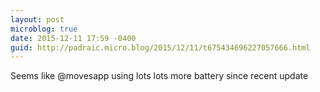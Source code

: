 ```yaml
---
layout: post
microblog: true
date: 2015-12-11 17:59 -0400
guid: http://padraic.micro.blog/2015/12/11/t675434696227057666.html
---
```

Seems like @movesapp using lots lots more battery since recent update
